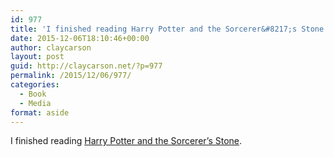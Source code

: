 ```yaml
---
id: 977
title: 'I finished reading Harry Potter and the Sorcerer&#8217;s Stone'
date: 2015-12-06T18:10:46+00:00
author: claycarson
layout: post
guid: http://claycarson.net/?p=977
permalink: /2015/12/06/977/
categories:
  - Book
  - Media
format: aside
---
```

I finished reading [Harry Potter and the Sorcerer&#8217;s Stone](http://amazon.com/exec/obidos/ASIN/0439554934/claycarson0c-20).<!--more-->
